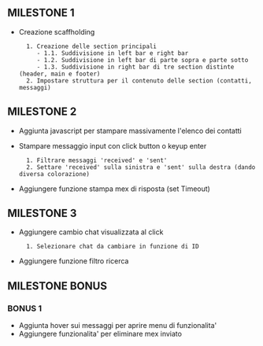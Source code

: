 ## MILESTONE 1

- Creazione scaffholding

        1. Creazione delle section principali
           - 1.1. Suddivisione in left bar e right bar
           - 1.2. Suddivisione in left bar di parte sopra e parte sotto
           - 1.3. Suddivisione in right bar di tre section distinte (header, main e footer)
        2. Impostare struttura per il contenuto delle section (contatti, messaggi)

## MILESTONE 2

- Aggiunta javascript per stampare massivamente l'elenco dei contatti
- Stampare messaggio input con click button o keyup enter

        1. Filtrare messaggi 'received' e 'sent'
        2. Settare 'received' sulla sinistra e 'sent' sulla destra (dando diversa colorazione)

- Aggiungere funzione stampa mex di risposta (set Timeout)

## MILESTONE 3

- Aggiungere cambio chat visualizzata al click

        1. Selezionare chat da cambiare in funzione di ID

- Aggiungere funzione filtro ricerca

## MILESTONE BONUS

### BONUS 1

- Aggiunta hover sui messaggi per aprire menu di funzionalita'
- Aggiungere funzionalita' per eliminare mex inviato
